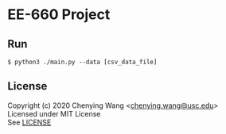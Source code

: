 # EE-660 Project

## Run

    $ python3 ./main.py --data [csv_data_file]

## License

Copyright (c) 2020 Chenying Wang \<chenying.wang@usc.edu\> \
Licensed under MIT License \
See [LICENSE](./LICENSE)
